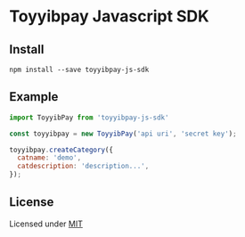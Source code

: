 # Toyyibpay Javascript SDK

## Install
```
npm install --save toyyibpay-js-sdk
```

## Example
```js
import ToyyibPay from 'toyyibpay-js-sdk'

const toyyibpay = new ToyyibPay('api uri', 'secret key');

toyyibpay.createCategory({
  catname: 'demo',
  catdescription: 'description...',
});

```

## License
Licensed under [MIT](LICENSE)
